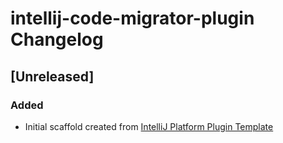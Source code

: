<!-- Keep a Changelog guide -> https://keepachangelog.com -->

# intellij-code-migrator-plugin Changelog

## [Unreleased]
### Added
- Initial scaffold created from [IntelliJ Platform Plugin Template](https://github.com/JetBrains/intellij-platform-plugin-template)
